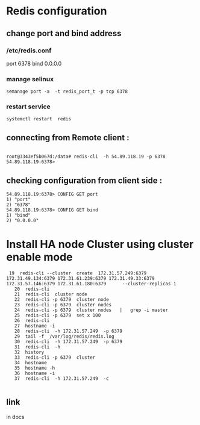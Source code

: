 # Redis configuration 

## change port and bind address 

### /etc/redis.conf 

port 6378
bind 0.0.0.0

### manage selinux 

```
semanage port -a  -t redis_port_t -p tcp 6378
```
### restart service

```
systemctl restart  redis
```

## connecting from  Remote client : 

```

root@3343ef5b067d:/data# redis-cli  -h 54.89.118.19 -p 6378
54.89.118.19:6378> 

```

## checking configuration from client side : 

```
54.89.118.19:6378> CONFIG GET port
1) "port"
2) "6378"
54.89.118.19:6378> CONFIG GET bind
1) "bind"
2) "0.0.0.0"

```


# Install HA node Cluster using cluster enable mode 

```
 19  redis-cli --cluster  create  172.31.57.249:6379 172.31.49.134:6379 172.31.61.239:6379 172.31.49.33:6379 172.31.57.146:6379 172.31.61.180:6379      --cluster-replicas 1
   20  redis-cli 
   21  redis-cli  cluster node 
   22  redis-cli -p 6379  cluster node 
   23  redis-cli -p 6379  cluster nodes 
   24  redis-cli -p 6379  cluster nodes   |   grep -i master
   25  redis-cli -p 6379  set x 100
   26  redis-cli 
   27  hostname -i
   28  redis-cli  -h 172.31.57.249  -p 6379  
   29  tail -f  /var/log/redis/redis.log 
   30  redis-cli  -h 172.31.57.249  -p 6379  
   31  redis-cli  -h
   32  history 
   33  redis-cli -p 6379  cluster
   34  hostname
   35  hostname -h
   36  hostname -i
   37  redis-cli  -h 172.31.57.249  -c 
   
   ```
   ## link 
   in docs
